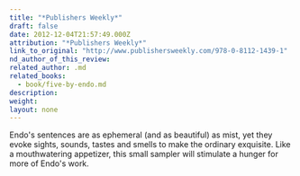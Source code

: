 ```yaml
---
title: "*Publishers Weekly*"
draft: false
date: 2012-12-04T21:57:49.000Z
attribution: "*Publishers Weekly*"
link_to_original: "http://www.publishersweekly.com/978-0-8112-1439-1"
nd_author_of_this_review:
related_author: .md
related_books:
  - book/five-by-endo.md
description:
weight:
layout: none
---
```

Endo's sentences are as ephemeral (and as beautiful) as mist, yet they evoke sights, sounds, tastes and smells to make the ordinary exquisite. Like a mouthwatering appetizer, this small sampler will stimulate a hunger for more of Endo's work.

